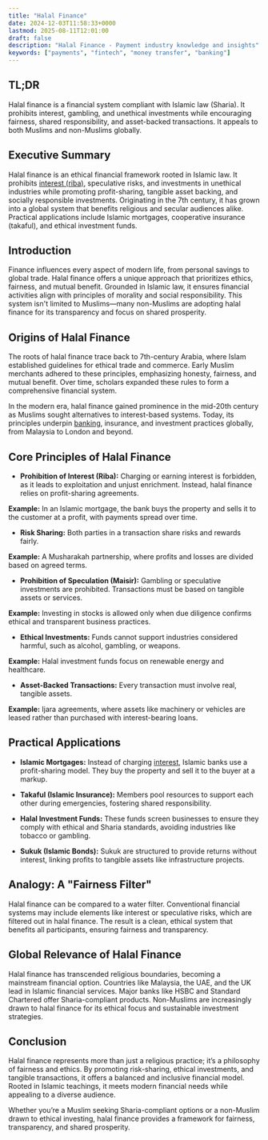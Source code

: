 ```yaml
---
title: "Halal Finance"
date: 2024-12-03T11:58:33+0000
lastmod: 2025-08-11T12:01:00
draft: false
description: "Halal Finance - Payment industry knowledge and insights"
keywords: ["payments", "fintech", "money transfer", "banking"]
---
```


## TL;DR

Halal finance is a financial system compliant with Islamic law (Sharia). It prohibits interest, gambling, and unethical investments while encouraging fairness, shared responsibility, and asset-backed transactions. It appeals to both Muslims and non-Muslims globally.

## Executive Summary

Halal finance is an ethical financial framework rooted in Islamic law. It prohibits [interest (riba)](https://faisalkhanllc.xyz/resources/payments-wiki/i/interest/riba-interest/), speculative risks, and investments in unethical industries while promoting profit-sharing, tangible asset backing, and socially responsible investments. Originating in the 7th century, it has grown into a global system that benefits religious and secular audiences alike. Practical applications include Islamic mortgages, cooperative insurance (takaful), and ethical investment funds.

## Introduction

Finance influences every aspect of modern life, from personal savings to global trade. Halal finance offers a unique approach that prioritizes ethics, fairness, and mutual benefit. Grounded in Islamic law, it ensures financial activities align with principles of morality and social responsibility. This system isn't limited to Muslims—many non-Muslims are adopting halal finance for its transparency and focus on shared prosperity.

## Origins of Halal Finance

The roots of halal finance trace back to 7th-century Arabia, where Islam established guidelines for ethical trade and commerce. Early Muslim merchants adhered to these principles, emphasizing honesty, fairness, and mutual benefit. Over time, scholars expanded these rules to form a comprehensive financial system.

In the modern era, halal finance gained prominence in the mid-20th century as Muslims sought alternatives to interest-based systems. Today, its principles underpin [banking](https://faisalkhanllc.xyz/resources/payments-wiki/b/banking/), insurance, and investment practices globally, from Malaysia to London and beyond.

## Core Principles of Halal Finance

- **Prohibition of Interest (Riba):** Charging or earning interest is forbidden, as it leads to exploitation and unjust enrichment. Instead, halal finance relies on profit-sharing agreements.

**Example:** In an Islamic mortgage, the bank buys the property and sells it to the customer at a profit, with payments spread over time.

- **Risk Sharing:** Both parties in a transaction share risks and rewards fairly.

**Example:** A Musharakah partnership, where profits and losses are divided based on agreed terms.

- **Prohibition of Speculation (Maisir):** Gambling or speculative investments are prohibited. Transactions must be based on tangible assets or services.

**Example:** Investing in stocks is allowed only when due diligence confirms ethical and transparent business practices.

- **Ethical Investments:** Funds cannot support industries considered harmful, such as alcohol, gambling, or weapons.

**Example:** Halal investment funds focus on renewable energy and healthcare.

- **Asset-Backed Transactions:** Every transaction must involve real, tangible assets.

**Example:** Ijara agreements, where assets like machinery or vehicles are leased rather than purchased with interest-bearing loans.

## Practical Applications

- **Islamic Mortgages:** Instead of charging [interest](https://faisalkhanllc.xyz/resources/payments-wiki/i/interest/), Islamic banks use a profit-sharing model. They buy the property and sell it to the buyer at a markup.

- **Takaful (Islamic Insurance):** Members pool resources to support each other during emergencies, fostering shared responsibility.

- **Halal Investment Funds:** These funds screen businesses to ensure they comply with ethical and Sharia standards, avoiding industries like tobacco or gambling.

- **Sukuk (Islamic Bonds):** Sukuk are structured to provide returns without interest, linking profits to tangible assets like infrastructure projects.

## Analogy: A "Fairness Filter"

Halal finance can be compared to a water filter. Conventional financial systems may include elements like interest or speculative risks, which are filtered out in halal finance. The result is a clean, ethical system that benefits all participants, ensuring fairness and transparency.

## Global Relevance of Halal Finance

Halal finance has transcended religious boundaries, becoming a mainstream financial option. Countries like Malaysia, the UAE, and the UK lead in Islamic financial services. Major banks like HSBC and Standard Chartered offer Sharia-compliant products. Non-Muslims are increasingly drawn to halal finance for its ethical focus and sustainable investment strategies.

## Conclusion

Halal finance represents more than just a religious practice; it’s a philosophy of fairness and ethics. By promoting risk-sharing, ethical investments, and tangible transactions, it offers a balanced and inclusive financial model. Rooted in Islamic teachings, it meets modern financial needs while appealing to a diverse audience.

Whether you’re a Muslim seeking Sharia-compliant options or a non-Muslim drawn to ethical investing, halal finance provides a framework for fairness, transparency, and shared prosperity.